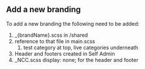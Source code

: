 
## Add a new branding
To add a new branding the following need to be added:

1. _{brandName}.scss in /shared
2. reference to that file in main.scss
    1. test category at top, live categories underneath
3. Header and footers created in Self Admin
4. _NCC.scss display: none; for the header and footer
